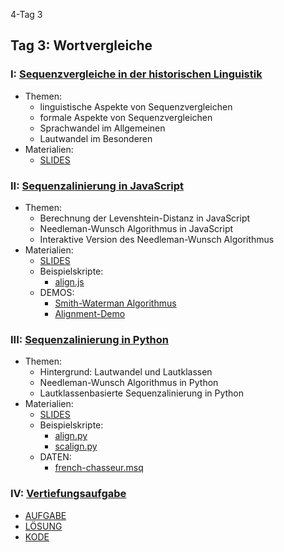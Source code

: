 4-Tag 3

## Tag 3: Wortvergleiche

### I: [Sequenzvergleiche in der historischen Linguistik](sitzung-3-1.html)

* Themen:
    - linguistische Aspekte von Sequenzvergleichen
    - formale Aspekte von Sequenzvergleichen
    - Sprachwandel im Allgemeinen
    - Lautwandel im Besonderen
* Materialien:
    - [SLIDES](slides/sitzung-3-1.html)


### II: [Sequenzalinierung in JavaScript](sitzung-3-2.html)
* Themen:
    - Berechnung der Levenshtein-Distanz in JavaScript
    - Needleman-Wunsch Algorithmus in JavaScript
    - Interaktive Version des Needleman-Wunsch Algorithmus
* Materialien:
    - [SLIDES](slides/sitzung-3-2.html)
    - Beispielskripte:
        - [align.js](https://github.com/LinguList/pyjs-seminar/blob/master/website/code/align.js)
    - DEMOS:
        - [Smith-Waterman Algorithmus](demos/wf-demo.html)
        - [Alignment-Demo](demos/alignment-demo.html)

### III: [Sequenzalinierung in Python](sitzung-3-3.html)
* Themen:
    - Hintergrund: Lautwandel und Lautklassen
    - Needleman-Wunsch Algorithmus in Python
    - Lautklassenbasierte Sequenzalinierung in Python
* Materialien:
    - [SLIDES](slides/sitzung-3-3.html)
    - Beispielskripte:
        - [align.py](https://github.com/LinguList/pyjs-seminar/blob/master/website/code/scalign.py)
        - [scalign.py](https://github.com/LinguList/pyjs-seminar/blob/master/website/code/scalign.py)
    - DATEN:
         - [french-chasseur.msq](https://github.com/LinguList/pyjs-seminar/blob/master/website/code/data/french-chasseur.msq)

### IV: [Vertiefungsaufgabe](sitzung-3-4.html)

- [AUFGABE](pdf/exercise_3.pdf)
- [LÖSUNG](pdf/solutions_3.pdf)
- [KODE](https://github.com/LinguList/pyjs-seminar/blob/master/website/code/exercise_3.py)
